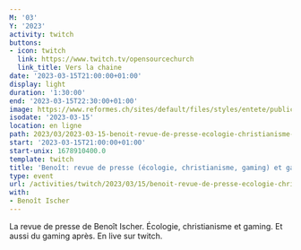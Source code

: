 ```yaml
---
M: '03'
Y: '2023'
activity: twitch
buttons:
- icon: twitch
  link: https://www.twitch.tv/opensourcechurch
  link_title: Vers la chaine
date: '2023-03-15T21:00:00+01:00'
display: light
duration: '1:30:00'
end: '2023-03-15T22:30:00+01:00'
image: https://www.reformes.ch/sites/default/files/styles/entete/public/data/images/comm/257/Beno%C3%AEt%20Ischer.jpg
isodate: '2023-03-15'
location: en ligne
path: 2023/03/2023-03-15-benoit-revue-de-presse-ecologie-christianisme-gaming-et-gaming.md
start: '2023-03-15T21:00:00+01:00'
start-unix: 1678910400.0
template: twitch
title: 'Benoît: revue de presse (écologie, christianisme, gaming) et gaming'
type: event
url: /activities/twitch/2023/03/15/benoit-revue-de-presse-ecologie-christianisme-gaming-et-gaming
with:
- Benoît Ischer
---
```

La revue de presse de Benoît Ischer. Écologie, christianisme et gaming. Et aussi du gaming après. En live sur twitch.